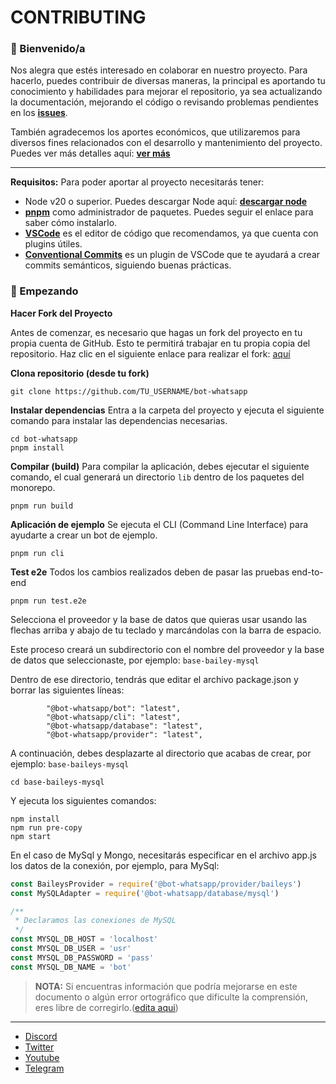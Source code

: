 # CONTRIBUTING

### 👋 Bienvenido/a
Nos alegra que estés interesado en colaborar en nuestro proyecto. Para hacerlo, puedes contribuir de diversas maneras, la principal es aportando tu conocimiento y habilidades para mejorar el repositorio, ya sea actualizando la documentación, mejorando el código o revisando problemas pendientes en los __[issues](https://github.com/codigoencasa/bot-whatsapp/issues)__. 

También agradecemos los aportes económicos, que utilizaremos para diversos fines relacionados con el desarrollo y mantenimiento del proyecto. Puedes ver más detalles aquí: __[ver más](https://opencollective.com/bot-whatsapp)__


------

__Requisitos:__
Para poder aportar al proyecto necesitarás tener:
- Node v20 o superior. Puedes descargar Node aquí: __[descargar node](https://nodejs.org/es/download/)__
- __[pnpm](https://pnpm.io/cli/install)__ como administrador de paquetes. Puedes seguir el enlace para saber cómo instalarlo.
- __[VSCode](https://code.visualstudio.com/download)__ es el editor de código que recomendamos, ya que cuenta con plugins útiles.
- __[Conventional Commits](https://marketplace.visualstudio.com/items?itemName=vivaxy.vscode-conventional-commits&ssr=false#overview)__ es un plugin de VSCode que te ayudará a crear commits semánticos, siguiendo buenas prácticas.

### 🚀 Empezando

__Hacer Fork del Proyecto__

Antes de comenzar, es necesario que hagas un fork del proyecto en tu propia cuenta de GitHub. Esto te permitirá trabajar en tu propia copia del repositorio. Haz clic en el siguiente enlace para realizar el fork: [aquí](https://github.com/codigoencasa/bot-whatsapp/fork)

__Clona repositorio (desde tu fork)__
```
git clone https://github.com/TU_USERNAME/bot-whatsapp
```
__Instalar dependencias__
Entra a la carpeta del proyecto y ejecuta el siguiente comando para instalar las dependencias necesarias.
``` 
cd bot-whatsapp
pnpm install
```

__Compilar (build)__
Para compilar la aplicación, debes ejecutar el siguiente comando, el cual generará un directorio `lib` dentro de los paquetes del monorepo.
```
pnpm run build
```

__Aplicación de ejemplo__
Se ejecuta el CLI (Command Line Interface) para ayudarte a crear un bot de ejemplo.
```
pnpm run cli
```

__Test e2e__
Todos los cambios realizados deben de pasar las pruebas end-to-end
```
pnpm run test.e2e
```

Selecciona el proveedor y la base de datos que quieras usar usando las flechas arriba y abajo de tu teclado y marcándolas con la barra de espacio.

Este proceso creará un subdirectorio con el nombre del proveedor y la base de datos que seleccionaste, por ejemplo: `base-bailey-mysql`

Dentro de ese directorio, tendrás que editar el archivo package.json y borrar las siguientes líneas:
```
        "@bot-whatsapp/bot": "latest",
        "@bot-whatsapp/cli": "latest",
        "@bot-whatsapp/database": "latest",
        "@bot-whatsapp/provider": "latest",
```

A continuación, debes desplazarte al directorio que acabas de crear, por ejemplo: `base-baileys-mysql`
```
cd base-baileys-mysql
```
Y ejecuta los siguientes comandos:
```
npm install
npm run pre-copy
npm start
```
En el caso de MySql y Mongo, necesitarás especificar en el archivo app.js los datos de la conexión, por ejemplo, para MySql:
```js
const BaileysProvider = require('@bot-whatsapp/provider/baileys')
const MySQLAdapter = require('@bot-whatsapp/database/mysql')

/**
 * Declaramos las conexiones de MySQL
 */
const MYSQL_DB_HOST = 'localhost'
const MYSQL_DB_USER = 'usr'
const MYSQL_DB_PASSWORD = 'pass'
const MYSQL_DB_NAME = 'bot'
```

> __NOTA:__ Si encuentras información que podría mejorarse en este documento o algún error ortográfico que dificulte la comprensión, eres libre de corregirlo.([edita aqui](https://github.com/codigoencasa/bot-whatsapp/edit/dev/CONTRIBUTING.md))

------
-   [Discord](https://link.codigoencasa.com/DISCORD)
-   [Twitter](https://twitter.com/leifermendez)
-   [Youtube](https://www.youtube.com/watch?v=5lEMCeWEJ8o&list=PL_WGMLcL4jzWPhdhcUyhbFU6bC0oJd2BR)
-   [Telegram](https://t.me/leifermendez)